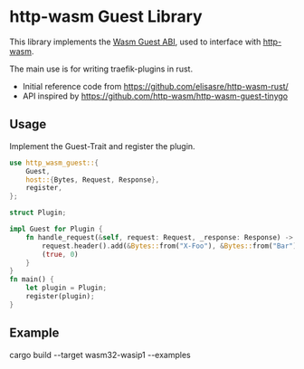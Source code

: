 # http-wasm Guest Library

This library implements the [Wasm Guest ABI](https://http-wasm.io/http-handler-abi/), used to interface with 
[http-wasm](https://github.com/http-wasm). 

The main use is for writing traefik-plugins in rust.

- Initial reference code from https://github.com/elisasre/http-wasm-rust/
- API inspired by https://github.com/http-wasm/http-wasm-guest-tinygo


## Usage
Implement the Guest-Trait and register the plugin.

```rust
use http_wasm_guest::{
    Guest,
    host::{Bytes, Request, Response},
    register,
};

struct Plugin;

impl Guest for Plugin {
    fn handle_request(&self, request: Request, _response: Response) -> (bool, i32) {
        request.header().add(&Bytes::from("X-Foo"), &Bytes::from("Bar"));
        (true, 0)
    }
}
fn main() {
    let plugin = Plugin;
    register(plugin);
}
```

## Example
cargo build --target wasm32-wasip1 --examples
